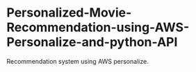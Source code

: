 # Personalized-Movie-Recommendation-using-AWS-Personalize-and-python-API
Recommendation system using AWS personalize.
